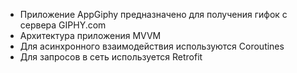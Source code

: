 - Приложение AppGiphy предназначено для получения гифок с сервера GIPHY.com
- Архитектура приложения MVVM
- Для асинхронного взаимодействия используются Coroutines
- Для запросов в сеть используется Retrofit
